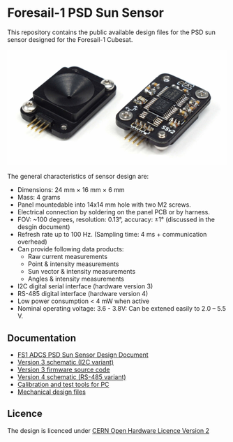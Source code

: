 # Foresail-1 PSD Sun Sensor

This repository contains the public available design files for the PSD sun sensor designed for the Foresail-1 Cubesat.

![PSD Sun Sensor Prototype v2](docs/psd_v2.jpg)

The general characteristics of sensor design are:
- Dimensions: 24 mm × 16 mm × 6 mm
- Mass: 4 grams
- Panel mountedable into 14x14 mm hole with two M2 screws.
- Electrical connection by soldering on the panel PCB or by harness.
- FOV: ~100 degrees, resolution: 0.13°, accuracy: ±1° (discussed in the desgin document)
- Refresh rate up to 100 Hz. (Sampling time: 4 ms + communication overhead)
- Can provide following data products:
    - Raw current measurements
    - Point & intensity measurements
    - Sun vector & intensity measurements
    - Angles & intensity measurements
- I2C digital serial interface (hardware version 3)
- RS-485 digital interface (hardware version 4)
- Low power consumption < 4 mW when active
- Nominal operating voltage: 3.6 - 3.8V: Can be extened easily to 2.0 – 5.5 V.

## Documentation

- [FS1 ADCS PSD Sun Sensor Design Document](docs/FS1_ADCS_PSD_Sun_Sensor_Design_Document.pdf)
- [Version 3 schematic (I2C variant)](v3/v3_schema.pdf)
- [Version 3 firmware source code](v3/fw)
- [Version 4 schematic (RS-485 variant)](v4/v4_schema.pdf)
- [Calibration and test tools for PC](calibration)
- [Mechanical design files](mechanical)

## Licence

The design is licenced under [CERN Open Hardware Licence Version 2](LICENCE) 